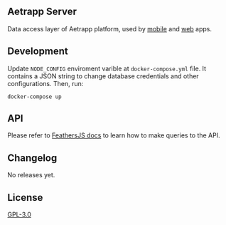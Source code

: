 ## Aetrapp Server

Data access layer of Aetrapp platform, used by [mobile](github.com/aetrapp/mobile) and [web](github.com/aetrapp/webapp) apps.

## Development

Update `NODE_CONFIG` enviroment varible at `docker-compose.yml` file. It contains a JSON string to change database credentials and other configurations. Then, run:

```
docker-compose up
```

## API

Please refer to [FeathersJS docs](https://docs.feathersjs.com/api/databases/querying.html) to learn how to make queries to the API.

## Changelog

No releases yet.

## License

[GPL-3.0](LICENSE)
